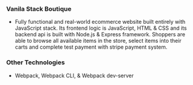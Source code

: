 ### Vanila Stack Boutique
* Fully functional and real-world ecommerce website built entirely with 
JavaScript stack. Its frontend logic is JavaScript, HTML & CSS and its backend 
api is built with Node.js & Express framework. Shoppers are able to browse all 
available items in the store, select items into their carts and complete test 
payment with stripe payment system. 

### Other Technologies
* Webpack, Webpack CLI, & Webpack dev-server

